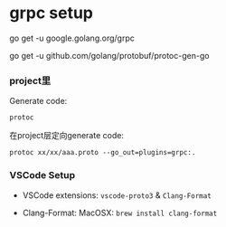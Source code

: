# grpc setup

go get -u google.golang.org/grpc

go get -u github.com/golang/protobuf/protoc-gen-go



### project里

Generate code: 
```
protoc 
```

在project层定向generate code:
```
protoc xx/xx/aaa.proto --go_out=plugins=grpc:.
```


### VSCode Setup

- VSCode extensions: ```vscode-proto3```  & ```Clang-Format```  

- Clang-Format: MacOSX: ```brew install clang-format``` 
